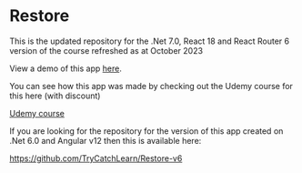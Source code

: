 # Restore

This is the updated repository for the .Net 7.0, React 18 and React Router 6 version of the course refreshed as at October 2023

View a demo of this app [here](https://restore.fly.dev).  

You can see how this app was made by checking out the Udemy course for this here (with discount)

[Udemy course](https://www.udemy.com/course/learn-to-build-an-e-commerce-store-with-dotnet-react-redux/?couponCode=GITHUBRESTORE)

If you are looking for the repository for the version of this app created on .Net 6.0 and Angular v12 then this is available here:

https://github.com/TryCatchLearn/Restore-v6

